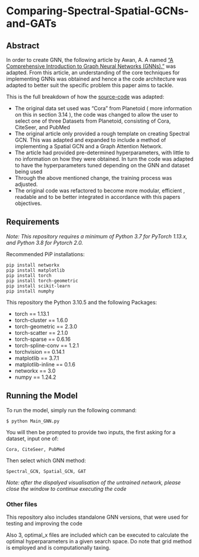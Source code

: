 # Comparing-Spectral-Spatial-GCNs-and-GATs

## Abstract
 

In order to create GNN, the following article by Awan, A. A named [“A Comprehensive Introduction to Graph Neural Networks (GNNs).”](https://www.datacamp.com/tutorial/comprehensive-introduction-graph-neural-networks-gnns-tutorial) was adapted. From this article, an understanding of the core techniques for implementing GNNs was obtained and hence a the code architecture was adapted to better suit the specific problem this paper aims to tackle.

This is the full breakdown of how the [source-code](https://app.datacamp.com/workspace/w/4bb43f79-421f-4a6e-ba51-f972ea996db8) was adapted:

-	The original data set used was “Cora” from Planetoid ( more information on this in section 3.14 ), the code was changed to allow the user to select one of three Datasets from Planetoid, consisting of Cora, CiteSeer, and PubMed
-	The original article only provided a rough template on creating Spectral GCN. This was adapted and expanded to include a method of implementing a Spatial GCN and a Graph Attention Network. 
-	The article had provided pre-determined hyperparameters, with little to no information on how they were obtained. In turn the code was adapted to have the hyperparameters tuned depending on the GNN and dataset being used 
-	Through the above mentioned change, the training process was adjusted.
-	The original code was refactored to become more modular, efficient , readable and to be better integrated in accordance with this papers objectives. 

## Requirements 
_Note: This repository requires a minimum of Python 3.7 for PyTorch 1.13.x, and Python 3.8 for Pytorch 2.0._

Recommended PiP installations:
```
pip install networkx
pip install matplotlib
pip install torch
pip install torch-geometric
pip install scikit-learn
pip install numphy
```

This repository the Python 3.10.5 and the following Packages:
- torch             ==       1.13.1
- torch-cluster      ==      1.6.0
- torch-geometric      ==    2.3.0
- torch-scatter       ==     2.1.0
- torch-sparse        ==     0.6.16
- torch-spline-conv    ==    1.2.1
- torchvision        ==      0.14.1
- matplotlib       ==        3.7.1
- matplotlib-inline      ==  0.1.6
- networkx         ==        3.0
- numpy              ==      1.24.2 

## Running the Model
To run the model, simply run the following command:
``` 
$ python Main_GNN.py
```
You will then be prompted to provide two inputs, the first asking for a dataset, input one of:
```
Cora, CiteSeer, PubMed
```
Then select which GNN method: 
```
Spectral_GCN, Spatial_GCN, GAT
```

_Note: after the dispalyed visualisation of the untrained network, please close the window to continue executing the code_

### Other files
This repository also includes standalone GNN versions, that were used for testing and improving the code

Also 3, optimal_x files are included which can be executed to calculate the optimal hyperparameters in a given search space. Do note that grid method is employed and is computationally taxing.
